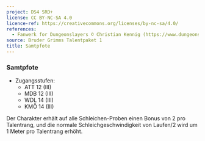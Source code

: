 ```yaml
---
project: DS4 SRD+
license: CC BY-NC-SA 4.0
licence-ref: https://creativecommons.org/licenses/by-nc-sa/4.0/
references: 
  - Fanwerk for Dungeonslayers © Christian Kennig (https://www.dungeonslayers.net/)
source: Bruder Grimms Talentpaket 1
title: Samtpfote
---
```


### Samtpfote

- Zugangsstufen:
  - ATT 12 (III)
  - MDB 12 (III)
  - WDL 14 (III)
  - KMÖ 14 (III)

Der Charakter erhält auf alle Schleichen-Proben einen Bonus von 2 pro Talentrang, und die normale Schleichgeschwindigkeit von Laufen/2 wird um 1 Meter pro Talentrang erhöht.

